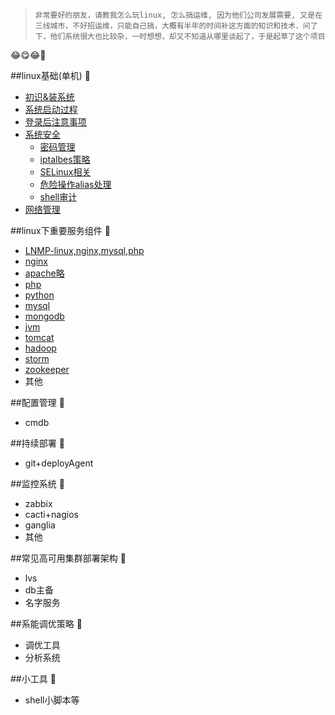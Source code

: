 > ``非常要好的朋友，请教我怎么玩linux, 怎么搞运维, 因为他们公司发展需要, 又是在三线城市，不好招运维，只能自己搞，大概有半年的时间补这方面的知识和技术，问了下，他们系统很大也比较杂，一时想想，却又不知道从哪里谈起了，于是起草了这个项目``

:joy::yum::joy::round_pushpin:


##linux基础(单机) :apple:
- [初识&装系统](./初识linux.md)
- [系统启动过程]()
- [登录后注意事项]()
- [系统安全]()
  - [密码管理]()
  - [iptalbes策略]()
  - [SELinux相关]()
  - [危险操作alias处理]()
  - [shell审计]()
- [网络管理]()

##linux下重要服务组件 :cherries:
- [LNMP-linux,nginx,mysql,php]()
- [nginx]()
- [apache略]() 
- [php]()
- [python]()
- [mysql]()
- [mongodb]()
- [jvm]()
- [tomcat]()
- [hadoop]()
- [storm]()
- [zookeeper]()
- 其他

##配置管理 :grapes: 
- cmdb

##持续部署 :tangerine:
- git+deployAgent

##监控系统 :tangerine:
- zabbix
- cacti+nagios
- ganglia
- 其他

##常见高可用集群部署架构 :tomato:
- lvs
- db主备
- 名字服务

##系能调优策略 :corn:
- 调优工具
- 分析系统

##小工具 :green_apple:
- shell小脚本等


